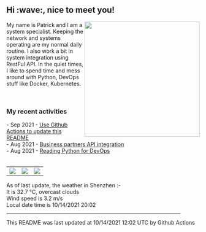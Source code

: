 <h2> Hi :wave:, nice to meet you! </h2>
<img align='right' src="https://media.giphy.com/media/3o6ZsWiPs8bx32YWyY/giphy.gif" width="300" />
<p alight="left">My name is Patrick and I am a system specialist. Keeping the network and systems operating are my normal daily routine. I also work a bit in system integration using RestFul API. In the quiet times, I like to spend time and mess around with Python, DevOps stuff like Docker, Kubernetes.</p>
<br>
<h3>My recent activities</h3>
<!-- Activities start -->
- Sep 2021 - <a href='https://docs.github.com/en/actions' target='_blank'>Use Github Actions to update this README</a><br>
- Aug 2021 - <a href='#' target='_blank'>Business partners API integration</a><br>
- Aug 2021 - <a href='https://book.douban.com/subject/34787347/' target='_blank'>Reading Python for DevOps</a><br><!-- Activities end -->
<br>
<table>
    <tr style="border-collapse: collapse; border: none;">
        <td><img src="https://images.unsplash.com/photo-1623056008274-5d4a8bc7f18f?crop=entropy&cs=tinysrgb&fit=max&fm=jpg&ixid=MnwyNjYzMzV8MHwxfHJhbmRvbXx8fHx8fHx8fDE2MzQ0NjQ0Mzg&ixlib=rb-1.2.1&q=80&w=200" /></td>
        <td><img src="https://images.unsplash.com/photo-1619355458389-328dc07ef57a?crop=entropy&cs=tinysrgb&fit=max&fm=jpg&ixid=MnwyNjYzMzV8MHwxfHJhbmRvbXx8fHx8fHx8fDE2MzQ0NjQ0Mzg&ixlib=rb-1.2.1&q=80&w=200" /></td>
        <td><img src="https://images.unsplash.com/photo-1623055918989-b4b50c7bc1a1?crop=entropy&cs=tinysrgb&fit=max&fm=jpg&ixid=MnwyNjYzMzV8MHwxfHJhbmRvbXx8fHx8fHx8fDE2MzQ0NjQ0Mzg&ixlib=rb-1.2.1&q=80&w=200" /></td>
    </tr>
</table>
<!-- Weather start -->
As of last update, the weather in Shenzhen :- <br>
It is 32.7 &#8451;, overcast clouds<br>
Wind speed is 3.2 m/s<br>
Local date time is 10/14/2021 20:02<br><!-- Weather end -->
<hr size='8' width='90%'>
<!-- Updatetime start -->
This README was last updated at 10/14/2021 12:02 UTC by Github Actions<!-- Updatetime end -->